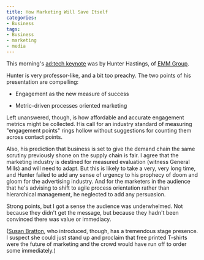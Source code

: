 ```yaml
---
title: How Marketing Will Save Itself
categories:
- Business
tags:
- Business
- marketing
- media
---
```


This morning's [ad:tech keynote][1] was by Hunter Hastings, of [EMM Group][2].

Hunter is very professor-like, and a bit too preachy.  The two points of his presentation are compelling:


   [1]: http://www.ad-tech.com/conference-ch.asp?subevent=6#session355
   [2]: http://emmgroup.net/



  * Engagement as the new measure of success


  * Metric-driven processes oriented marketing



Left unanswered, though, is how affordable and accurate engagement metrics might be collected.  His call for an industry standard of measuring "engagement points" rings hollow without suggestions for counting them across contact points.

Also, his prediction that business is set to give the demand chain the same scrutiny previously shone on the supply chain is fair.  I agree that the marketing industry is destined for measured evaluation (witness General Mills) and will need to adapt.  But this is likely to take a very, very long time, and Hunter failed to add any sense of urgency to his prophecy of doom and gloom for the advertising industry.  And for the marketers in the audience that he's advising to shift to agile process orientation rather than hierarchical management, he neglected to add any persuasion.

Strong points, but I got a sense the audience was underwhelmed.  Not because they didn't get the message, but because they hadn't been convinced there was value or immediacy.

([Susan Bratton][3], who introduced, though, has a tremendous stage presence.  I suspect she could just stand up and proclaim that free printed T-shirts were the future of marketing and the crowd would have run off to order some immediately.)

   [3]: http://www.cendara.com/

